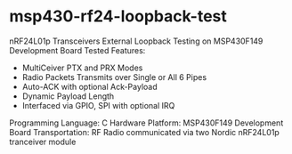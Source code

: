 # msp430-rf24-loopback-test
nRF24L01p Transceivers External Loopback Testing on MSP430F149 Development Board
Tested Features:
- MultiCeiver PTX and PRX Modes
- Radio Packets Transmits over Single or All 6 Pipes
- Auto-ACK with optional Ack-Payload
- Dynamic Payload Length
- Interfaced via GPIO, SPI with optional IRQ

Programming Language: C
Hardware Platform: MSP430F149 Development Board
Transportation: RF Radio communicated via two Nordic nRF24L01p tranceiver module
